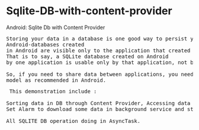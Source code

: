 # Sqlite-DB-with-content-provider
Android: Sqlite Db with Content Provider

<pre>
Storing your data in a database is one good way to persist your data, but there’s a caveat in 
Android-databases created 
in Android are visible only to the application that created them. 
That is to say, a SQLite database created on Android
by one application is usable only by that application, not by other applications.

So, if you need to share data between applications, you need to use the content provider
model as recommended in Android. 
</pre>

<pre> This demonstration include :

Sorting data in DB through Content Provider, Accessing data from SQLITE DB through Content provider using AsyncTask.
Set Alarm to download some data in background service and store in SQLITE DB.

All SQLITE DB operation doing in AsyncTask.
